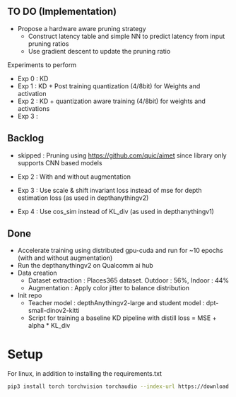 ## TO DO (Implementation)
- Propose a hardware aware pruning strategy 
    - Construct latency table and simple NN to predict latency from input pruning ratios
    - Use gradient descent to update the pruning ratio 

Experiments to perform
- Exp 0 : KD
- Exp 1 : KD + Post training quantization (4/8bit) for Weights and activation
- Exp 2 : KD + quantization aware training (4/8bit) for weights and activations
- Exp 3 : 


## Backlog

- skipped : Pruning using https://github.com/quic/aimet since library only supports CNN based models

- Exp 2 : With and without augmentation
- Exp 3 : Use scale & shift invariant loss instead of mse for depth estimation loss (as used in depthanythingv2)
- Exp 4 : Use cos_sim instead of KL_div (as used in depthanythingv1)


## Done
- Accelerate training using distributed gpu-cuda and run for ~10 epochs (with and without augmentation)
- Run the depthanythingv2 on Qualcomm ai hub 
- Data creation 
    - Dataset extraction : Places365 dataset. Outdoor : 56%, Indoor : 44%
    - Augmentation : Apply color jitter to balance distribution
- Init repo
    - Teacher model : depthAnythingv2-large and student model : dpt-small-dinov2-kitti 
    - Script for training a baseline KD pipeline with distill loss = MSE + alpha * KL_div


# Setup

For linux, in addition to installing the requirements.txt

```bash
pip3 install torch torchvision torchaudio --index-url https://download.pytorch.org/whl/cu126
```